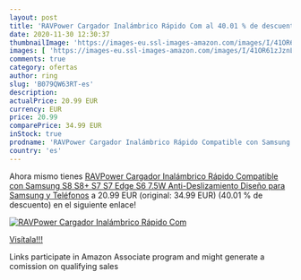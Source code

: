 ```yaml
---
layout: post
title: 'RAVPower Cargador Inalámbrico Rápido Com al 40.01 % de descuento'
date: 2020-11-30 12:30:37
thumbnailImage: 'https://images-eu.ssl-images-amazon.com/images/I/41OR61zJznL._SL200_.jpg'
images: [ 'https://images-eu.ssl-images-amazon.com/images/I/41OR61zJznL._SL200_.jpg' ]
comments: true
category: ofertas
author: ring
slug: 'B079QW63RT-es'
description:
actualPrice: 20.99 EUR
currency: EUR
price: 20.99
comparePrice: 34.99 EUR
inStock: true
prodname: 'RAVPower Cargador Inalámbrico Rápido Compatible con Samsung S8  S8+  S7  S7 Edge  S6 7.5W Anti-Deslizamiento Diseño para Samsung y Teléfonos'
country: 'es'
---
```


Ahora mismo tienes [RAVPower Cargador Inalámbrico Rápido Compatible con Samsung S8  S8+  S7  S7 Edge  S6 7.5W Anti-Deslizamiento Diseño para Samsung y Teléfonos](https://www.amazon.es/dp/B079QW63RT/?tag=tolees-21) a 20.99 EUR (original: 34.99 EUR) (40.01 %  de descuento) en el siguiente enlace!

[![RAVPower Cargador Inalámbrico Rápido Com](https://images-eu.ssl-images-amazon.com/images/I/41OR61zJznL._SL200_.jpg)](https://www.amazon.es/dp/B079QW63RT/?tag=tolees-21)

[Visítala!!!](https://www.amazon.es/dp/B079QW63RT/?tag=tolees-21)

Links participate in Amazon Associate program and might generate a comission on qualifying sales

